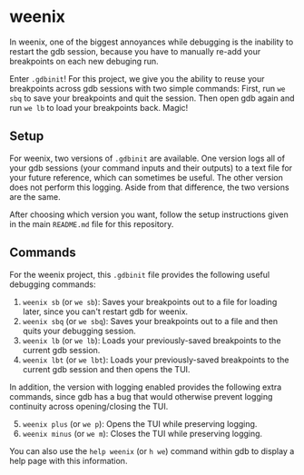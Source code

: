 # weenix

In weenix, one of the biggest annoyances while debugging is the inability to restart the gdb session, because you have to manually re-add your breakpoints on each new debuging run.

Enter `.gdbinit`! For this project, we give you the ability to reuse your breakpoints across gdb sessions with two simple commands: First, run `we sbq` to save your breakpoints and quit the session. Then open gdb again and run `we lb` to load your breakpoints back. Magic!

## Setup

For weenix, two versions of `.gdbinit` are available. One version logs all of your gdb sessions (your command inputs and their outputs) to a text file for your future reference, which can sometimes be useful. The other version does not perform this logging. Aside from that difference, the two versions are the same.

After choosing which version you want, follow the setup instructions given in the main `README.md` file for this repository.

## Commands

For the weenix project, this `.gdbinit` file provides the following useful debugging commands:

1. `weenix sb` (or `we sb`): Saves your breakpoints out to a file for loading later, since you can't restart gdb for weenix.
2. `weenix sbq` (or `we sbq`): Saves your breakpoints out to a file and then quits your debugging session.
3. `weenix lb` (or `we lb`): Loads your previously-saved breakpoints to the current gdb session.
4. `weenix lbt` (or `we lbt`): Loads your previously-saved breakpoints to the current gdb session and then opens the TUI.

In addition, the version with logging enabled provides the following extra commands, since gdb has a bug that would otherwise prevent logging continuity across opening/closing the TUI.

5. `weenix plus` (or `we p`): Opens the TUI while preserving logging.
6. `weenix minus` (or `we m`): Closes the TUI while preserving logging.

You can also use the `help weenix` (or `h we`) command within gdb to display a help page with this information.
